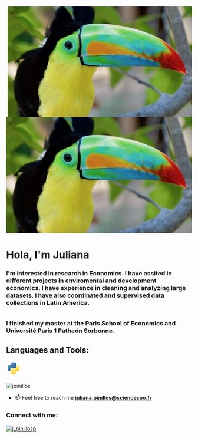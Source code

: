 <img align="right" width="500" height="300" src="https://github.com/JPinillos/miscellaneous/blob/main/aviario001.jpg?raw=true">  <br/>
<img align="right">![alt text](https://github.com/JPinillos/miscellaneous/blob/main/aviario001.jpg?raw=true) <br/>

<h1 align="left">Hola, I'm Juliana</h1> 

<h3 align="left">I'm interested in research in Economics. I have assited in different projects in enviromental and development economics. I have experience in cleaning and analyzing large datasets. I have also coordinated and supervised data collections in Latin America. <br> <br/>

I finished my master at the Paris School of Economics and Université Paris 1 Patheón Sorbonne.</h3>



<h2 align="left">Languages and Tools:</h3>
<p align="left"> <a href="https://www.python.org" target="_blank"> <img src="https://raw.githubusercontent.com/devicons/devicon/master/icons/python/python-original.svg" alt="python" width="40" height="40"/> </a> </p>

<p><img align="center" src="https://github-readme-stats.vercel.app/api/top-langs?username=jpinillos&show_icons=true&locale=en&layout=compact" alt="jpinillos" /></p>

- 📫 Feel free to reach me **juliana.pinillos@sciencespo.fr**

<h3 align="left">Connect with me:</h3>
<p align="left">
<a href="https://twitter.com/j_pinillosp" target="blank"><img align="center" src="https://cdn.jsdelivr.net/npm/simple-icons@3.0.1/icons/twitter.svg" alt="j_pinillosp" height="30" width="40" /></a>
</p>
